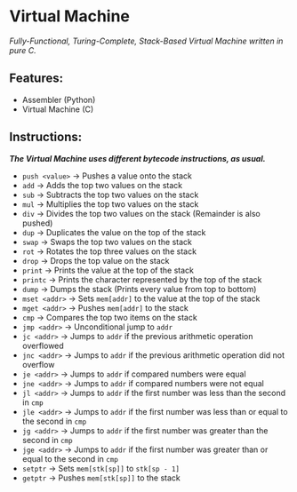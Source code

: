 # Virtual Machine
*Fully-Functional, Turing-Complete, Stack-Based Virtual Machine written in pure C.*

## Features:
* Assembler (Python)
* Virtual Machine (C)

## Instructions:
***The Virtual Machine uses different bytecode instructions, as usual.***

* `push <value>`    -> Pushes a value onto the stack
* `add`             -> Adds the top two values on the stack
* `sub`             -> Subtracts the top two values on the stack
* `mul`             -> Multiplies the top two values on the stack
* `div`             -> Divides the top two values on the stack (Remainder is also pushed)
* `dup`             -> Duplicates the value on the top of the stack
* `swap`            -> Swaps the top two values on the stack
* `rot`             -> Rotates the top three values on the stack
* `drop`            -> Drops the top value on the stack
* `print`           -> Prints the value at the top of the stack
* `printc`          -> Prints the character represented by the top of the stack
* `dump`            -> Dumps the stack (Prints every value from top to bottom)
* `mset <addr>`     -> Sets `mem[addr]` to the value at the top of the stack
* `mget <addr>`     -> Pushes `mem[addr]` to the stack
* `cmp`             -> Compares the top two items on the stack
* `jmp <addr>`      -> Unconditional jump to `addr`
* `jc <addr>`       -> Jumps to `addr` if the previous arithmetic operation overflowed
* `jnc <addr>`      -> Jumps to `addr` if the previous arithmetic operation did not overflow
* `je <addr>`       -> Jumps to `addr` if compared numbers were equal
* `jne <addr>`      -> Jumps to `addr` if compared numbers were not equal
* `jl <addr>`       -> Jumps to `addr` if the first number was less than the second in `cmp`
* `jle <addr>`      -> Jumps to `addr` if the first number was less than or equal to the second in `cmp`
* `jg <addr>`       -> Jumps to `addr` if the first number was greater than the second in `cmp`
* `jge <addr>`      -> Jumps to `addr` if the first number was greater than or equal to the second in `cmp`
* `setptr`          -> Sets `mem[stk[sp]]` to `stk[sp - 1]`
* `getptr`          -> Pushes `mem[stk[sp]]` to the stack
